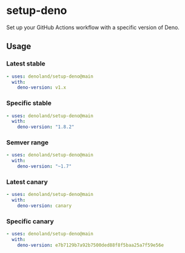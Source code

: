# setup-deno

Set up your GitHub Actions workflow with a specific version of Deno.

## Usage

### Latest stable

```yaml
- uses: denoland/setup-deno@main
  with:
    deno-version: v1.x
```

### Specific stable

```yaml
- uses: denoland/setup-deno@main
  with:
    deno-version: "1.8.2"
```

### Semver range

```yaml
- uses: denoland/setup-deno@main
  with:
    deno-version: "~1.7"
```

### Latest canary

```yaml
- uses: denoland/setup-deno@main
  with:
    deno-version: canary
```

### Specific canary

```yaml
- uses: denoland/setup-deno@main
  with:
    deno-version: e7b7129b7a92b7500ded88f8f5baa25a7f59e56e
```
